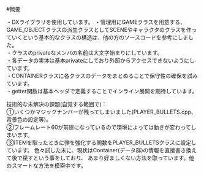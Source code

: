 #概要

・DXライブラリを使用しています。
・管理用にGAMEクラスを用意する、GAME_OBJECTクラスの派生クラスとしてSCENEやキャラクタのクラスを作っていくという基本的なクラスの構造は、他の方のソースコードを参考にしました。    
・クラスのprivateなメンバの名前は大文字始まりにしています。  
・各データの実体は基本privateにしており外部からアクセスできないようにしています。  
・CONTAINERクラスに各クラスのデータをまとめることで保守性の確保を試みています。  
・getter関数は基本ヘッダで定義することでインライン展開を期待しています。  

技術的な未解決の課題(自覚する範囲で)：  
①いくつかマジックナンバーが残ってしまいました(PLAYER_BULLETS.cpp、背景色の設定等)。  
②フレームレート60が前提になっているので環境によっては動きが変わってしまいます。  
③ITEMを取ったときに弾を強化する関数をPLAYER_BULLETSクラスに設定しています。
  色々試した末に、現状はContainer(データ群)の情報を直接書き換えて後で戻すという事をしており、
	あまり好ましくない方法を取っています。他のスマートな方法を模索中です。
